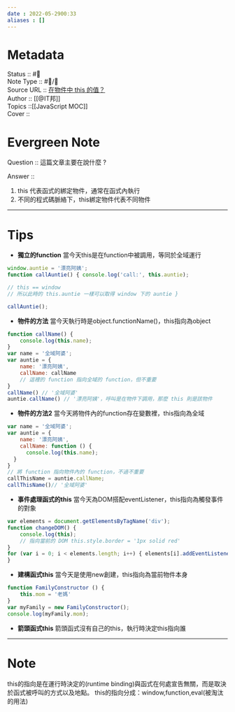 ```yaml
---
date : 2022-05-2900:33
aliases : []
---
```

# Metadata
Status :: #🌱 <br>
Note Type :: #📨/📝 <br>
Source URL :: [在物件中 this 的值？](https://ithelp.ithome.com.tw/questions/10194535) <br>
Author :: [[@IT邦]] <br>
Topics ::[[JavaScript MOC]] <br>
Cover ::

# Evergreen Note

Question :: 這篇文章主要在說什麼 ?

Answer :: 
1. this 代表函式的綁定物件，通常在函式內執行
2. 不同的程式碼脈絡下，this綁定物件代表不同物件

---

# Tips
- **獨立的function** 當今天this是在function中被調用，等同於全域運行
```js
window.auntie = '漂亮阿姨';
function callAuntie() { console.log('call:', this.auntie);

// this == window 
// 所以此時的 this.auntie 一樣可以取得 window 下的 auntie } 

callAuntie();
```

- **物件的方法** 當今天執行時是object.functionName()，this指向為object
```js
function callName() {
	console.log(this.name);
} 
var name = '全域阿婆';
var auntie = { 
	name: '漂亮阿姨', 
	callName: callName 
	// 這裡的 function 指向全域的 function，但不重要 
} 
callName() // '全域阿婆' 
auntie.callName() // '漂亮阿姨'，呼叫是在物件下調用，那麼 this 則是該物件
```

- **物件的方法2** 當今天將物件內的function存在變數裡，this指向為全域
```js
var name = '全域阿婆';
var auntie = { 
	name: '漂亮阿姨',
	callName: function () {
	  console.log(this.name);
  } 
}
// 將 function 指向物件內的 function，不過不重要
callThisName = auntie.callName;
callThisName()// '全域阿婆'

```

- **事件處理函式的this** 當今天為DOM搭配eventListener，this指向為觸發事件的對象
```js
var elements = document.getElementsByTagName('div');
function changeDOM() {
	console.log(this);
	// 指向當前的 DOM this.style.border = '1px solid red' 
}
for (var i = 0; i < elements.length; i++) { elements[i].addEventListener('click', changeDOM, false); 
}

```
- **建構函式this** 當今天是使用new創建，this指向為當前物件本身
```js
function FamilyConstructor () { 
	this.mom = '老媽' 
} 
var myFamily = new FamilyConstructor();
console.log(myFamily.mom);
```
- **箭頭函式this** 箭頭函式沒有自己的this，執行時決定this指向誰


---
# Note
this的指向是在運行時決定的(runtime binding)與函式在何處宣告無關，而是取決於函式被呼叫的方式以及地點。
this的指向分成：window,function,eval(被淘汰的用法)